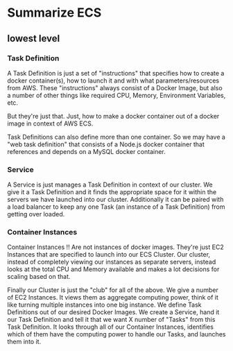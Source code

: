 # Summarize ECS 
## lowest level

### Task Definition
A Task Definition is just a set of "instructions" that specifies how to create a docker container(s), how to launch it and with what parameters/resources from AWS. These "instructions" always consist of a Docker Image, but also a number of other things like required CPU, Memory, Environment Variables, etc.

But they're just that. Just, how to make a docker container out of a docker image in context of AWS ECS.

Task Definitions can also define more than one container. So we may have a "web task definition" that consists of a Node.js docker container that references and depends on a MySQL docker container.

### Service
A Service is just manages a Task Definition in context of our cluster. We give it a Task Definition and it finds the appropriate space for it within the servers we have launched into our cluster. Additionally it can be paired with a load balancer to keep any one Task (an instance of a Task Definition) from getting over loaded.

### Container Instances
Container Instances !! Are not instances of docker images. They're just EC2 Instances that are specified to launch into our ECS Cluster. Our cluster, instead of completely viewing our instances as separate servers, instead looks at the total CPU and Memory available and makes a lot decisions for scaling based on that.

Finally our Cluster is just the "club" for all of the above. We give a number of EC2 Instances. It views them as aggregate computing power, think of it like turning multiple instances into one big instance. We define Task Definitions out of our desired Docker Images. We create a Service, hand it our Task Definition and tell it that we want X number of "Tasks" from this Task Definition. It looks through all of our Container Instances, identifies which of them have the computing power to handle our Tasks, and launches them into it.
